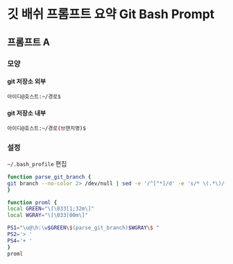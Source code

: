 # 깃 배쉬 프롬프트 요약 Git Bash Prompt

## 프롬프트 A

### 모양

#### git 저장소 외부

```bash
아이디@호스트:~/경로$
```

#### git 저장소 내부

```bash
아이디@호스트:~/경로(브랜치명)$
```

### 설정

`~/.bash_profile` 편집

```bash
function parse_git_branch {
git branch --no-color 2> /dev/null | sed -e '/^[^*]/d' -e 's/* \(.*\)/(\1)/'
}

function proml {
local GREEN="\[\033[1;32m\]"
local WGRAY="\[\033[00m\]"

PS1="\u@\h:\w$GREEN\$(parse_git_branch)$WGRAY\$ "
PS2='> '
PS4='+ '
}
proml
```
